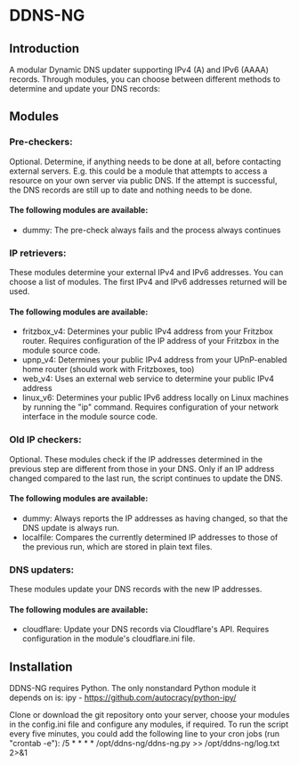 # DDNS-NG

## Introduction
A modular Dynamic DNS updater supporting IPv4 (A) and IPv6 (AAAA) records.
Through modules, you can choose between different methods to determine and
update your DNS records:

## Modules
### Pre-checkers:
Optional. Determine, if anything needs to be done at all, before contacting external servers.
E.g. this could be a module that attempts to access a resource on your own server via public DNS.
If the attempt is successful, the DNS records are still up to date and nothing needs to be done.
#### The following modules are available:
* dummy: The pre-check always fails and the process always continues

### IP retrievers:
These modules determine your external IPv4 and IPv6 addresses.
You can choose a list of modules. The first IPv4 and IPv6 addresses returned will be used.
#### The following modules are available:
* fritzbox_v4: Determines your public IPv4 address from your Fritzbox router. Requires configuration of the IP address of your Fritzbox in the module source code.
* upnp_v4: Determines your public IPv4 address from your UPnP-enabled home router (should work with Fritzboxes, too)
* web_v4: Uses an external web service to determine your public IPv4 address
* linux_v6: Determines your public IPv6 address locally on Linux machines by running the "ip" command. Requires configuration of your network interface in the module source code.

### Old IP checkers:
Optional. These modules check if the IP addresses determined in the previous step are different from those in your DNS.
Only if an IP address changed compared to the last run, the script continues to update the DNS.
#### The following modules are available:
* dummy: Always reports the IP addresses as having changed, so that the DNS update is always run.
* localfile: Compares the currently determined IP addresses to those of the previous run, which are stored in plain text files.

### DNS updaters:
These modules update your DNS records with the new IP addresses.
#### The following modules are available:
* cloudflare: Update your DNS records via Cloudflare's API. Requires configuration in the module's cloudflare.ini file.

## Installation
DDNS-NG requires Python. The only nonstandard Python module it depends on is:
ipy - https://github.com/autocracy/python-ipy/

Clone or download the git repository onto your server, choose your modules in the config.ini file and configure any modules, if required.
To run the script every five minutes, you could add the following line to your cron jobs (run "crontab -e"):
/5 * * * * /opt/ddns-ng/ddns-ng.py >> /opt/ddns-ng/log.txt 2>&1